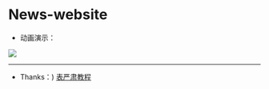 # News-website

* 动画演示：

![](https://github.com/magicmai/demos/blob/master/News-Website/%E6%BC%94%E7%A4%BA%E5%8A%A8%E5%9B%BE/news.gif?raw=true)

----
* Thanks：) [表严肃教程](http://www.bilibili.com/video/av10373326/)
